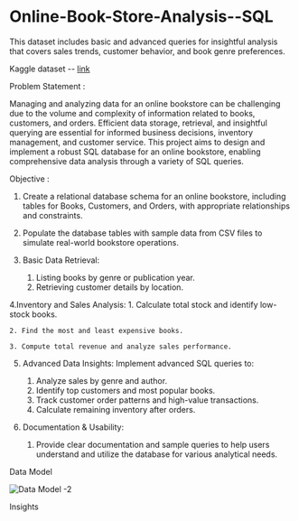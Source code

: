 # Online-Book-Store-Analysis--SQL

This dataset includes basic and advanced queries for insightful analysis that covers sales trends, customer behavior, and book genre preferences.

Kaggle dataset -- [link](https://www.kaggle.com/datasets/komal1111/online-bookstore-analysis?resource=download)

Problem Statement :

Managing and analyzing data for an online bookstore can be challenging due to the volume and complexity of information related to books, customers, and orders. Efficient data storage, retrieval, and insightful querying are essential for informed business decisions, inventory management, and customer service. This project aims to design and implement a robust SQL database for an online bookstore, enabling comprehensive data analysis through a variety of SQL queries.

Objective :

1. Create a relational database schema for an online bookstore, including tables for Books, Customers, and Orders, with appropriate relationships and constraints.

2. Populate the database tables with sample data from CSV files to simulate real-world bookstore operations.

3. Basic Data Retrieval:
    1. Listing books by genre or publication year.
    2. Retrieving customer details by location.

4.Inventory and Sales Analysis:
    1. Calculate total stock and identify low-stock books.
    
    2. Find the most and least expensive books.
    
    3. Compute total revenue and analyze sales performance.

5. Advanced Data Insights:
    Implement advanced SQL queries to:
    1. Analyze sales by genre and author.
    2. Identify top customers and most popular books.
    3. Track customer order patterns and high-value transactions.
    4. Calculate remaining inventory after orders.
  
6. Documentation & Usability:
   1. Provide clear documentation and sample queries to help users understand and utilize the database for various analytical needs.


Data Model 


![Data Model -2](https://github.com/user-attachments/assets/7e02dac5-3313-4d4e-a494-c1ff8b9ea026)


Insights
